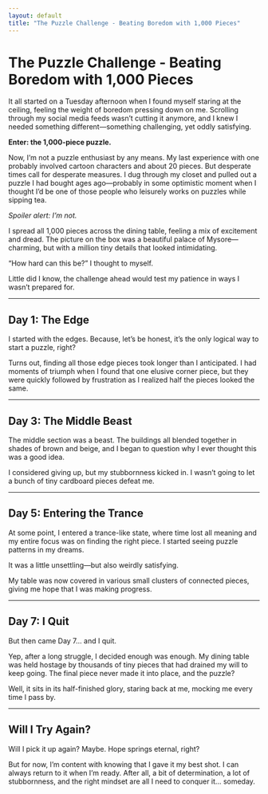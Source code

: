 ```yaml
---
layout: default
title: "The Puzzle Challenge - Beating Boredom with 1,000 Pieces"
---
```


# The Puzzle Challenge - Beating Boredom with 1,000 Pieces

It all started on a Tuesday afternoon when I found myself staring at the ceiling, feeling the weight of boredom pressing down on me. Scrolling through my social media feeds wasn’t cutting it anymore, and I knew I needed something different—something challenging, yet oddly satisfying.

**Enter: the 1,000-piece puzzle.**

Now, I’m not a puzzle enthusiast by any means. My last experience with one probably involved cartoon characters and about 20 pieces. But desperate times call for desperate measures. I dug through my closet and pulled out a puzzle I had bought ages ago—probably in some optimistic moment when I thought I’d be one of those people who leisurely works on puzzles while sipping tea.

*Spoiler alert: I’m not.*

I spread all 1,000 pieces across the dining table, feeling a mix of excitement and dread. The picture on the box was a beautiful palace of Mysore—charming, but with a million tiny details that looked intimidating.

“How hard can this be?” I thought to myself.

Little did I know, the challenge ahead would test my patience in ways I wasn’t prepared for.

---

## Day 1: The Edge

I started with the edges. Because, let’s be honest, it’s the only logical way to start a puzzle, right?

Turns out, finding all those edge pieces took longer than I anticipated. I had moments of triumph when I found that one elusive corner piece, but they were quickly followed by frustration as I realized half the pieces looked the same.

---

## Day 3: The Middle Beast

The middle section was a beast. The buildings all blended together in shades of brown and beige, and I began to question why I ever thought this was a good idea.

I considered giving up, but my stubbornness kicked in. I wasn’t going to let a bunch of tiny cardboard pieces defeat me.

---

## Day 5: Entering the Trance

At some point, I entered a trance-like state, where time lost all meaning and my entire focus was on finding the right piece. I started seeing puzzle patterns in my dreams.

It was a little unsettling—but also weirdly satisfying.

My table was now covered in various small clusters of connected pieces, giving me hope that I was making progress.

---

## Day 7: I Quit

But then came Day 7… and I quit.

Yep, after a long struggle, I decided enough was enough. My dining table was held hostage by thousands of tiny pieces that had drained my will to keep going. The final piece never made it into place, and the puzzle?

Well, it sits in its half-finished glory, staring back at me, mocking me every time I pass by.

---

## Will I Try Again?

Will I pick it up again? Maybe. Hope springs eternal, right?

But for now, I’m content with knowing that I gave it my best shot. I can always return to it when I’m ready. After all, a bit of determination, a lot of stubbornness, and the right mindset are all I need to conquer it… someday.
